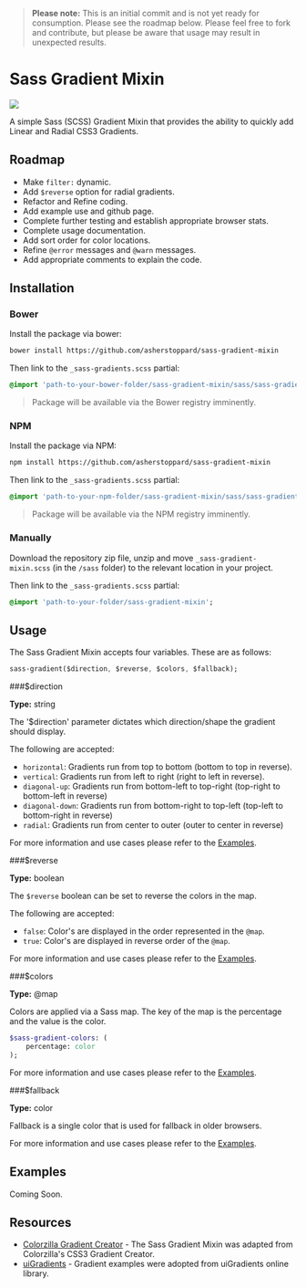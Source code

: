 > **Please note:** This is an initial commit and is not yet ready for consumption. Please see the roadmap below. Please feel free to fork and contribute, but please be aware that usage may result in unexpected results.

# Sass Gradient Mixin

<img src="http://img.shields.io/badge/CURRENT_VERSION-BETA-orange.svg">

A simple Sass (SCSS) Gradient Mixin that provides the ability to quickly add Linear and Radial CSS3 Gradients.

## Roadmap

- Make `filter:` dynamic.
- Add `$reverse` option for radial gradients.
- Refactor and Refine coding.
- Add example use and github page.
- Complete further testing and establish appropriate browser stats.
- Complete usage documentation.
- Add sort order for color locations.
- Refine `@error` messages and `@warn` messages.
- Add appropriate comments to explain the code.

## Installation

### Bower

Install the package via bower:

```sh
bower install https://github.com/asherstoppard/sass-gradient-mixin
```

Then link to the `_sass-gradients.scss` partial:

```sass
@import 'path-to-your-bower-folder/sass-gradient-mixin/sass/sass-gradient-mixin';
```

> Package will be available via the Bower registry imminently.

### NPM

Install the package via NPM:

```sh
npm install https://github.com/asherstoppard/sass-gradient-mixin
```

Then link to the `_sass-gradients.scss` partial:

```sass
@import 'path-to-your-npm-folder/sass-gradient-mixin/sass/sass-gradient-mixin';
```

> Package will be available via the NPM registry imminently.

### Manually

Download the repository zip file, unzip and move `_sass-gradient-mixin.scss` (in the `/sass` folder) to the relevant location in your project.

Then link to the `_sass-gradients.scss` partial:

```sass
@import 'path-to-your-folder/sass-gradient-mixin';
```

## Usage

The Sass Gradient Mixin accepts four variables. These are as follows:

```sass
sass-gradient($direction, $reverse, $colors, $fallback);
```

###$direction

**Type:** string

The '$direction' parameter dictates which direction/shape the gradient should display.

The following are accepted:

- `horizontal`: Gradients run from top to bottom (bottom to top in reverse).
- `vertical`: Gradients run from left to right (right to left in reverse).
- `diagonal-up`: Gradients run from bottom-left to top-right (top-right to bottom-left in reverse)
- `diagonal-down`: Gradients run from bottom-right to top-left (top-left to bottom-right in reverse)
- `radial`: Gradients run from center to outer (outer to center in reverse)

For more information and use cases please refer to the [Examples](#examples).

###$reverse

**Type:** boolean

The `$reverse` boolean can be set to reverse the colors in the map.

The following are accepted:

- `false`: Color's are displayed in the order represented in the `@map`.
- `true`: Color's are displayed in reverse order of the `@map`.

For more information and use cases please refer to the [Examples](#examples).

###$colors

**Type:** @map

Colors are applied via a Sass map. The key of the map is the percentage and the value is the color.

```sass
$sass-gradient-colors: (
	percentage: color
);
```

For more information and use cases please refer to the [Examples](#examples).

###$fallback

**Type:** color

Fallback is a single color that is used for fallback in older browsers.

For more information and use cases please refer to the [Examples](#examples).

## Examples

Coming Soon.

## Resources

- [Colorzilla Gradient Creator](http://www.colorzilla.com/gradient-editor/) - The Sass Gradient Mixin was adapted from Colorzilla's CSS3 Gradient Creator.
- [uiGradients](http://uigradients.com/) - Gradient examples were adopted from uiGradients online library.